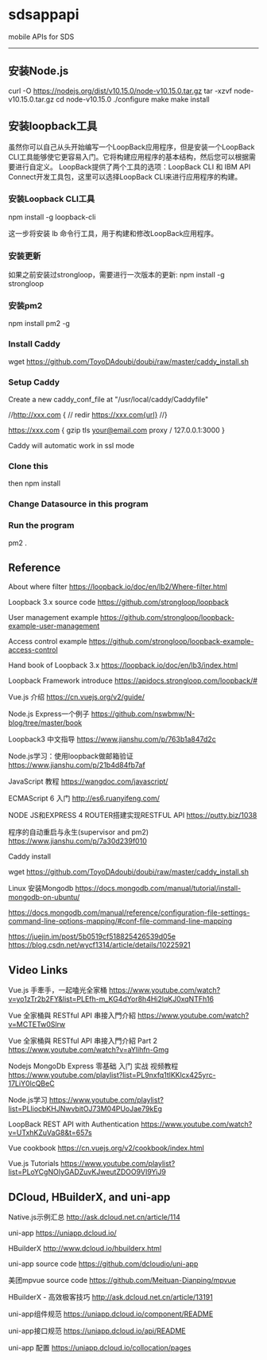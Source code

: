 # sdsappapi
mobile APIs for SDS

---

## 安装Node.js

curl -O https://nodejs.org/dist/v10.15.0/node-v10.15.0.tar.gz
tar -xzvf node-v10.15.0.tar.gz
cd node-v10.15.0
./configure
make
make install

## 安装loopback工具
虽然你可以自己从头开始编写一个LoopBack应用程序，但是安装一个LoopBack CLI工具能够使它更容易入门。它将构建应用程序的基本结构，然后您可以根据需要进行自定义。
LoopBack提供了两个工具的选项：LoopBack CLI 和 IBM API Connect开发工具包，这里可以选择LoopBack CLI来进行应用程序的构建。

### 安装Loopback CLI工具
npm install -g loopback-cli

这一步将安装 lb 命令行工具，用于构建和修改LoopBack应用程序。

### 安装更新
如果之前安装过strongloop，需要进行一次版本的更新:
npm install -g strongloop

### 安装pm2

npm install pm2 -g

### Install Caddy

wget  https://github.com/ToyoDAdoubi/doubi/raw/master/caddy_install.sh

### Setup Caddy

Create a new caddy_conf_file at "/usr/local/caddy/Caddyfile"

//http://xxx.com {
// redir https://xxx.com{url}
//}

https://xxx.com {
 gzip
 tls your@email.com
 proxy / 127.0.0.1:3000
}

Caddy will automatic work in ssl mode

### Clone this

then
npm install

### Change Datasource in this program


### Run the program

pm2 .

## Reference

About where filter
https://loopback.io/doc/en/lb2/Where-filter.html

Loopback 3.x source code
https://github.com/strongloop/loopback

User management example
https://github.com/strongloop/loopback-example-user-management

Access control example
https://github.com/strongloop/loopback-example-access-control

Hand book of Loopback 3.x
https://loopback.io/doc/en/lb3/index.html

Loopback Framework introduce
https://apidocs.strongloop.com/loopback/#

Vue.js 介绍
https://cn.vuejs.org/v2/guide/

Node.js Express一个例子
https://github.com/nswbmw/N-blog/tree/master/book

Loopback3 中文指导
https://www.jianshu.com/p/763b1a847d2c

Node.js学习：使用loopback做邮箱验证
https://www.jianshu.com/p/21b4d84fb7af

JavaScript 教程
https://wangdoc.com/javascript/

ECMAScript 6 入门
http://es6.ruanyifeng.com/

NODE JS和EXPRESS 4 ROUTER搭建实现RESTFUL API
https://putty.biz/1038

程序的自动重启与永生(supervisor and pm2)
https://www.jianshu.com/p/7a30d239f010

Caddy install

wget  https://github.com/ToyoDAdoubi/doubi/raw/master/caddy_install.sh

Linux 安装Mongodb
https://docs.mongodb.com/manual/tutorial/install-mongodb-on-ubuntu/

https://docs.mongodb.com/manual/reference/configuration-file-settings-command-line-options-mapping/#conf-file-command-line-mapping

https://juejin.im/post/5b0519cf518825426539d05e
https://blog.csdn.net/wycf1314/article/details/10225921

## Video Links

Vue.js 手牽手，一起嗑光全家桶
https://www.youtube.com/watch?v=yo1zTr2b2FY&list=PLEfh-m_KG4dYor8h4Hi2lqKJ0xqNTFh16

Vue 全家桶與 RESTful API 串接入門介紹
https://www.youtube.com/watch?v=MCTETw0Slrw

Vue 全家桶與 RESTful API 串接入門介紹 Part 2
https://www.youtube.com/watch?v=aYlihfn-Gmg

Nodejs MongoDb Express 零基础 入门 实战 视频教程
https://www.youtube.com/playlist?list=PL9nxfq1tlKKlcx425yrc-17LiY0lcQBeC

Node.js学习
https://www.youtube.com/playlist?list=PLliocbKHJNwvbitOJ73M04PUoJae79kEg

LoopBack REST API with Authentication
https://www.youtube.com/watch?v=UTxhKZuVaG8&t=657s

Vue cookbook
https://cn.vuejs.org/v2/cookbook/index.html

Vue.js Tutorials
https://www.youtube.com/playlist?list=PLoYCgNOIyGADZuvKJweutZDOO9VI9YiJ9

## DCloud, HBuilderX, and uni-app

Native.js示例汇总
http://ask.dcloud.net.cn/article/114

uni-app
https://uniapp.dcloud.io/

HBuilderX
http://www.dcloud.io/hbuilderx.html

uni-app source code
https://github.com/dcloudio/uni-app

美团mpvue source code
https://github.com/Meituan-Dianping/mpvue

HBuilderX - 高效极客技巧
http://ask.dcloud.net.cn/article/13191

uni-app组件规范
https://uniapp.dcloud.io/component/README

uni-app接口规范
https://uniapp.dcloud.io/api/README

uni-app 配置
https://uniapp.dcloud.io/collocation/pages
